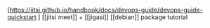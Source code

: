 [https://jitsi.github.io/handbook/docs/devops-guide/devops-guide-quickstart ] [[jitsi meet]] + [[jigasi]] [[debian]] package tutorial